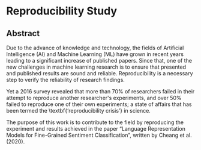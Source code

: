 # Reproducibility Study


## Abstract


Due to the advance of knowledge and technology, the fields of Artificial Intelligence (AI) and Machine Learning (ML) have grown in recent years leading to a significant increase of published papers. Since that, one of the new challenges in machine learning research is to ensure that presented and published results are sound and reliable. Reproducibility is a necessary step to verify the reliability of research findings.

Yet a $2016$ survey revealed that more than $70$\% of researchers failed in their attempt to reproduce another researcher's experiments, and over $50$\% failed to reproduce one of their own experiments; a state of affairs that has been termed the \textbf{‘reproducibility crisis’} in science.

The purpose of this work is to contribute to the field by reproducing the experiment and results achieved in the paper “Language Representation Models for Fine-Grained Sentiment Classification”, written by Cheang et al. (2020).

